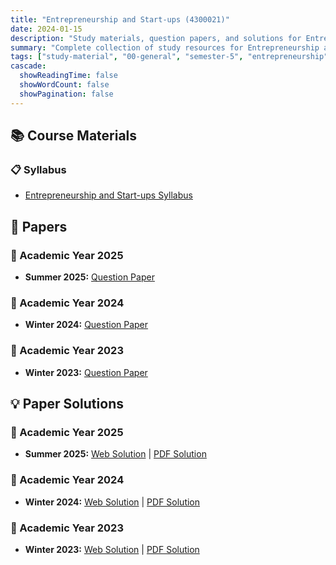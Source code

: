 ```yaml
---
title: "Entrepreneurship and Start-ups (4300021)"
date: 2024-01-15
description: "Study materials, question papers, and solutions for Entrepreneurship and Start-ups (4300021) - General Studies, Semester 5"
summary: "Complete collection of study resources for Entrepreneurship and Start-ups including syllabus, question papers from 2023-2025, and detailed solutions"
tags: ["study-material", "00-general", "semester-5", "entrepreneurship", "startups", "4300021"]
cascade:
  showReadingTime: false
  showWordCount: false
  showPagination: false
---
```


## 📚 Course Materials

### 📋 Syllabus

- [Entrepreneurship and Start-ups Syllabus](4300021.pdf)

## 📝 Papers

### 📅 Academic Year 2025

- **Summer 2025:** [Question Paper](4300021-SUMMER-2025.pdf)

### 📅 Academic Year 2024

- **Winter 2024:** [Question Paper](4300021-Winter-2024.pdf)

### 📅 Academic Year 2023

- **Winter 2023:** [Question Paper](4300021-Winter-2023.pdf)

## 💡 Paper Solutions

### 📅 Academic Year 2025

- **Summer 2025:** [Web Solution](4300021-summer-2025-solution) | [PDF Solution](4300021-summer-2025-solution.pdf)

### 📅 Academic Year 2024

- **Winter 2024:** [Web Solution](4300021-winter-2024-solution) | [PDF Solution](4300021-winter-2024-solution.pdf)

### 📅 Academic Year 2023

- **Winter 2023:** [Web Solution](4300021-winter-2023-solution) | [PDF Solution](4300021-winter-2023-solution.pdf)
